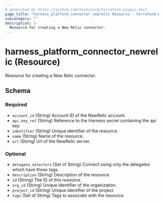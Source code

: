 ```yaml
---
# generated by https://github.com/hashicorp/terraform-plugin-docs
page_title: "harness_platform_connector_newrelic Resource - terraform-provider-harness"
subcategory: ""
description: |-
  Resource for creating a New Relic connector.
---
```


# harness_platform_connector_newrelic (Resource)

Resource for creating a New Relic connector.



<!-- schema generated by tfplugindocs -->
## Schema

### Required

- `account_id` (String) Account ID of the NewRelic account.
- `api_key_ref` (String) Reference to the Harness secret containing the api key.
- `identifier` (String) Unique identifier of the resource.
- `name` (String) Name of the resource.
- `url` (String) Url of the NewRelic server.

### Optional

- `delegate_selectors` (Set of String) Connect using only the delegates which have these tags.
- `description` (String) Description of the resource.
- `id` (String) The ID of this resource.
- `org_id` (String) Unique identifier of the organization.
- `project_id` (String) Unique identifier of the project.
- `tags` (Set of String) Tags to associate with the resource.


